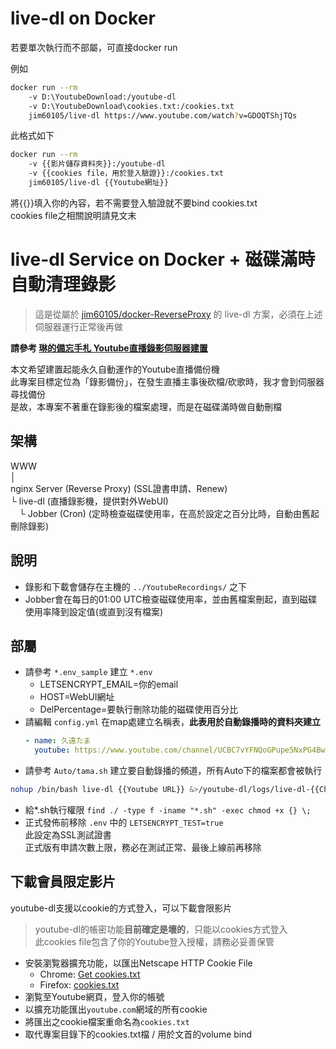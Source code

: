 # live-dl on Docker
若要單次執行而不部屬，可直接docker run

例如
```bash
docker run --rm
    -v D:\YoutubeDownload:/youtube-dl
    -v D:\YoutubeDownload\cookies.txt:/cookies.txt
    jim60105/live-dl https://www.youtube.com/watch?v=GDOQTShjTQs
```

此格式如下
```bash
docker run --rm
    -v {{影片儲存資料夾}}:/youtube-dl
    -v {{cookies file，用於登入驗證}}:/cookies.txt
    jim60105/live-dl {{Youtube網址}}
```
將{{}}填入你的內容，若不需要登入驗證就不要bind cookies.txt\
cookies file之相關說明請見文末

# live-dl Service on Docker + 磁碟滿時自動清理錄影
> 這是從屬於 [jim60105/docker-ReverseProxy](https://github.com/jim60105/docker-ReverseProxy) 的 live-dl 方案，必須在上述伺服器運行正常後再做

**請參考 [琳的備忘手札 Youtube直播錄影伺服器建置](https://blog.maki0419.com/2020/11/docker-youtube-dl-auto-recording-live-dl.html)**

本文希望建置起能永久自動運作的Youtube直播備份機\
此專案目標定位為「錄影備份」，在發生直播主事後砍檔/砍歌時，我才會到伺服器尋找備份\
是故，本專案不著重在錄影後的檔案處理，而是在磁碟滿時做自動刪檔 

## 架構
WWW\
│\
nginx Server (Reverse Proxy) (SSL證書申請、Renew)\
└ live-dl (直播錄影機，提供對外WebUI)\
 　└ Jobber (Cron) (定時檢查磁碟使用率，在高於設定之百分比時，自動由舊起刪除錄影) 

## 說明
* 錄影和下載會儲存在主機的 `../YoutubeRecordings/` 之下
* Jobber會在每日的01:00 UTC檢查磁碟使用率，並由舊檔案刪起，直到磁碟使用率降到設定值(或直到沒有檔案)

## 部屬
* 請參考 `*.env_sample` 建立 `*.env`
    * LETSENCRYPT_EMAIL=你的email
    * HOST=WebUI網址
    * DelPercentage=要執行刪除功能的磁碟使用百分比
* 請編輯 `config.yml` 在map處建立名稱表，**此表用於自動錄播時的資料夾建立**
    ```yml
    - name: 久遠たま
      youtube: https://www.youtube.com/channel/UCBC7vYFNQoGPupe5NxPG4Bw
    ```
* 請參考 `Auto/tama.sh` 建立要自動錄播的頻道，所有Auto下的檔案都會被執行
```sh
nohup /bin/bash live-dl {{Youtube URL}} &>/youtube-dl/logs/live-dl-{{Channel Name}}.$(date +%d%b%y-%H%M%S).log &
```
* 給*.sh執行權限 `find ./ -type f -iname "*.sh" -exec chmod +x {} \;`
* 正式發佈前移除 `.env` 中的 `LETSENCRYPT_TEST=true`\
此設定為SSL測試證書\
正式版有申請次數上限，務必在測試正常、最後上線前再移除

## 下載會員限定影片
youtube-dl支援以cookie的方式登入，可以下載會限影片
> youtube-dl的帳密功能**目前確定是壞的**，只能以cookies方式登入\
> 此cookies file包含了你的Youtube登入授權，請務必妥善保管
* 安裝瀏覧器擴充功能，以匯出Netscape HTTP Cookie File
    * Chrome: [Get cookies.txt](https://chrome.google.com/webstore/detail/get-cookiestxt/bgaddhkoddajcdgocldbbfleckgcbcid)
    * Firefox: [cookies.txt](https://addons.mozilla.org/zh-TW/firefox/addon/cookies-txt/)
* 瀏覧至Youtube網頁，登入你的帳號
* 以擴充功能匯出`youtube.com`網域的所有cookie
* 將匯出之cookie檔案重命名為`cookies.txt`
* 取代專案目錄下的cookies.txt檔 / 用於文首的volume bind
